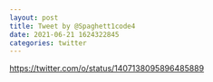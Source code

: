 ```yaml
--- 
layout: post 
title: Tweet by @Spaghett1code4 
date: 2021-06-21 1624322845 
categories: twitter 
--- 
```

https://twitter.com/o/status/1407138095896485889